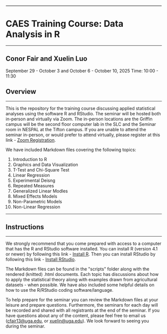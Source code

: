 <hr style="border:0.5px solid lightgray; margin:20px 0;">

# CAES Training Course: Data Analysis in R
---
## Conor Fair and Xuelin Luo
   September 29 - October 3 and October 6 - October 10, 2025
   Time: 10:00 - 11:30

## Overview
---
This is the repository for the training course discussing applied statistical analyses using the software R and RStudio. The seminar will be hosted both in-person and virtually via Zoom. The in-person locations are the Griffin campus will be the second floor computer lab in the SLC and the Seminar room in NESPAL at the Tifton campus. If you are unable to attend the seminar in-person, or would prefer to attend virtually, please register at this link - [Zoom Registration](https://zoom.us/meeting/register/7mKKhlwBTP2f4hNfACXA2Q). 

We have included Markdown files covering the following topics:

1) Introduction to R
2) Graphics and Data Visualization
3) T-Test and Chi-Square Test
4) Linear Regression
5) Experimental Deisng
6) Repeated Measures
7) Generalized Linear Modles
8) Mixed Effects Models
9) Non-Parametric Models
10) Non-Linear Regression

---
## Instructions
---
We strongly recommend that you come prepared with access to a computer that has the R and RStudio software installed. You can install R (version 4.1 or newer) by following this link - [Install R](https://cran.r-project.org/). Then you can install RStudio by following this link - [Install RStudio](https://posit.co/download/rstudio-desktop/).

The Markdown files can be found in the "scripts" folder along with the rendered (knitted) .html documents. Each topic has discussions about how to apply the statistical theory along with examples drawn from agricultural datasets - when possible. We have also included some helpful details on how to use the R/RStudio coding software/language.

To help prepare for the seminar you can review the Markdown files at your leisure and prepare questions. Furthermore, the seminars for each day will be recorded and shared with all registrants at the end of the seminar. If you have questions about any of the content, please feel free to email us (cfair13@uga.edu, or xuelin@uga.edu). We look forward to seeing you during the seminar.
